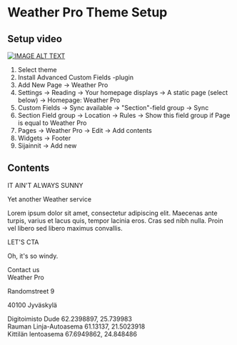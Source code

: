 # Weather Pro Theme Setup

## Setup video
[![IMAGE ALT TEXT](http://img.youtube.com/vi/84p7mn2bMo4/0.jpg)](http://www.youtube.com/watch?v=84p7mn2bMo4 "Weather Pro Theme Setup Guide")

1. Select theme
2. Install Advanced Custom Fields -plugin
3. Add New Page -> Weather Pro
4. Settings -> Reading -> Your homepage displays ->  A static page (select below) -> Homepage: Weather Pro
5. Custom Fields -> Sync available -> "Section"-field group -> Sync
6. Section Field group -> Location -> Rules -> Show this field group if Page is equal to Weather Pro
7. Pages -> Weather Pro -> Edit -> Add contents
8. Widgets -> Footer
9. Sijainnit -> Add new

## Contents

IT AIN'T ALWAYS SUNNY

Yet another Weather service

Lorem ipsum dolor sit amet, consectetur adipiscing elit. Maecenas ante turpis, varius et lacus quis, tempor lacinia eros. Cras sed nibh nulla. Proin vel libero sed libero maximus convallis.

LET'S CTA

Oh, it's so windy.

Contact us<br>
Weather Pro

Randomstreet 9

40100 Jyväskylä

Digitoimisto Dude   		 62.2398897, 25.739983<br>
Rauman Linja-Autoasema   	 61.13137, 21.5023918<br>
Kittilän lentoasema   		 67.6949862, 24.848486
